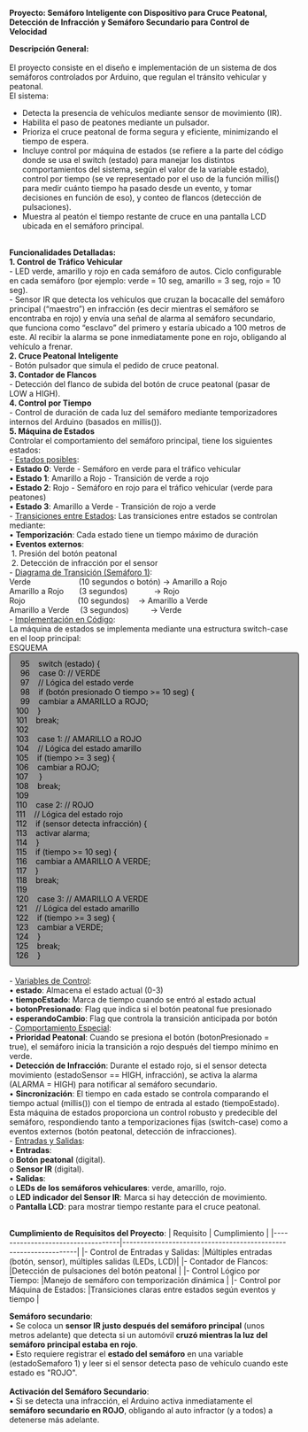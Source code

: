 <b>Proyecto: 	Semáforo Inteligente con Dispositivo para Cruce Peatonal, Detección de Infracción y Semáforo Secundario para Control de Velocidad</b>

<b>Descripción General:</b><br>
<br>
El proyecto consiste en el diseño e implementación de un sistema de dos semáforos controlados por Arduino, que regulan el tránsito vehicular y peatonal.<br>
El sistema:<br>
-	Detecta la presencia de vehículos mediante sensor de movimiento (IR).<br>
-	Habilita el paso de peatones mediante un pulsador.<br>
-	Prioriza el cruce peatonal de forma segura y eficiente, minimizando el tiempo de espera.<br>
-	Incluye control por máquina de estados (se refiere a la parte del código donde se usa el switch (estado) para manejar los distintos comportamientos del sistema, según el valor de la variable estado), control por tiempo (se ve representado por el uso de la función millis() para medir cuánto tiempo ha pasado desde un evento, y tomar decisiones en función de eso), y conteo de flancos (detección de pulsaciones).<br>
-	Muestra al peatón el tiempo restante de cruce en una pantalla LCD ubicada en el semáforo principal.<br>
<br>
<b>Funcionalidades Detalladas:</b><br>
<b>1. Control de Tráfico Vehicular</b><br>
-	LED verde, amarillo y rojo en cada semáforo de autos. Ciclo configurable en cada semáforo (por ejemplo: verde = 10 seg, amarillo = 3 seg, rojo = 10 seg).<br>
-	Sensor IR que detecta los vehículos que cruzan la bocacalle del semáforo principal (“maestro”) en infracción (es decir mientras el semáforo se encontraba en rojo) y envía una señal de alarma al semáforo secundario, que funciona como “esclavo” del primero y estaría ubicado a 100 metros de este. Al recibir la alarma se pone inmediatamente pone en rojo, obligando al vehículo a frenar.<br>
<b>2. Cruce Peatonal Inteligente</b><br>
-	Botón pulsador que simula el pedido de cruce peatonal.<br>
<b>3. Contador de Flancos</b><br>
-	Detección del flanco de subida del botón de cruce peatonal (pasar de LOW a HIGH).<br>
<b>4. Control por Tiempo</b><br>
-	Control de duración de cada luz del semáforo mediante temporizadores internos del Arduino (basados en millis()).<br>
<b>5. Máquina de Estados</b><br>
Controlar el comportamiento del semáforo principal, tiene los siguientes estados:<br>
-	<u>Estados posibles</u>:<br>
•	<b>Estado 0</b>: Verde - Semáforo en verde para el tráfico vehicular<br>
•	<b>Estado 1</b>: Amarillo a Rojo - Transición de verde a rojo<br>
•	<b>Estado 2</b>: Rojo - Semáforo en rojo para el tráfico vehicular (verde para peatones)<br>
•	<b>Estado 3</b>: Amarillo a Verde - Transición de rojo a verde<br>
-	<u>Transiciones entre Estados</u>:
Las transiciones entre estados se controlan mediante:<br>
•	<b>Temporización</b>: Cada estado tiene un tiempo máximo de duración<br>
•	<b>Eventos externos</b>:<br>
&nbsp;1.	Presión del botón peatonal<br>
&nbsp;2.	Detección de infracción por el sensor<br>
-	<u>Diagrama de Transición (Semáforo 1)</u>:<br>
Verde&nbsp;&nbsp;&nbsp;&nbsp;&nbsp;&nbsp;&nbsp;&nbsp;&nbsp;&nbsp;&nbsp;&nbsp;&nbsp;&nbsp;&nbsp;&nbsp;&nbsp;&nbsp;&nbsp;&nbsp;&nbsp;&nbsp;(10 segundos o botón)&nbsp;→&nbsp;Amarillo a Rojo<br>
Amarillo a Rojo&nbsp;&nbsp;&nbsp;&nbsp;&nbsp;&nbsp;&nbsp;(3 segundos)&nbsp;&nbsp;&nbsp;&nbsp;&nbsp;&nbsp;&nbsp;&nbsp;&nbsp;&nbsp;&nbsp;&nbsp;→&nbsp;Rojo<br>
Rojo&nbsp;&nbsp;&nbsp;&nbsp;&nbsp;&nbsp;&nbsp;&nbsp;&nbsp;&nbsp;&nbsp;&nbsp;&nbsp;&nbsp;&nbsp;&nbsp;&nbsp;&nbsp;&nbsp;&nbsp;&nbsp;&nbsp;&nbsp;&nbsp;(10 segundos)&nbsp;&nbsp;&nbsp;&nbsp;→&nbsp;Amarillo a Verde<br>
Amarillo a Verde&nbsp;&nbsp;&nbsp;&nbsp;&nbsp;(3 segundos)&nbsp;&nbsp;&nbsp;&nbsp;&nbsp;&nbsp;&nbsp;&nbsp;&nbsp;&nbsp;→&nbsp;Verde<br>
-	<u>Implementación en Código</u>:<br>
La máquina de estados se implementa mediante una estructura switch-case en el loop principal:<br>
ESQUEMA<br>
<div style="width: 500px; border: 2px solid rgb(100, 100, 100); padding: 10px; border-radius: 5px; background: rgb(150, 150, 150); color: black;">
&nbsp;&nbsp;95&nbsp;&nbsp;&nbsp;&nbsp;switch (estado) {<br>
&nbsp;&nbsp;96&nbsp;&nbsp;&nbsp;&nbsp;case 0: // VERDE<br>
&nbsp;&nbsp;97&nbsp;&nbsp;&nbsp;&nbsp;// Lógica del estado verde<br>
&nbsp;&nbsp;98&nbsp;&nbsp;&nbsp;&nbsp;if (botón presionado O tiempo >= 10 seg) {<br>
&nbsp;&nbsp;99&nbsp;&nbsp;&nbsp;&nbsp;cambiar a AMARILLO a ROJO;<br>
100&nbsp;&nbsp;&nbsp;&nbsp;}<br>
101&nbsp;&nbsp;&nbsp;&nbsp;break;<br>
102<br> 
103&nbsp;&nbsp;&nbsp;&nbsp;case 1: // AMARILLO a ROJO<br>
104&nbsp;&nbsp;&nbsp;&nbsp;// Lógica del estado amarillo<br>
105&nbsp;&nbsp;&nbsp;&nbsp;if (tiempo >= 3 seg) {<br>
106&nbsp;&nbsp;&nbsp;&nbsp;cambiar a ROJO;<br>
107&nbsp;&nbsp;&nbsp;&nbsp;	}<br>
108&nbsp;&nbsp;&nbsp;&nbsp;break;<br>
109&nbsp;&nbsp;&nbsp;&nbsp;<br>
110&nbsp;&nbsp;&nbsp;&nbsp;case 2: // ROJO<br>
111&nbsp;&nbsp;&nbsp;&nbsp;// Lógica del estado rojo<br>
112&nbsp;&nbsp;&nbsp;&nbsp;if (sensor detecta infracción) {<br>
113&nbsp;&nbsp;&nbsp;&nbsp;activar alarma;<br>
114&nbsp;&nbsp;&nbsp;&nbsp;}<br>
115&nbsp;&nbsp;&nbsp;&nbsp;if (tiempo >= 10 seg) {<br>
116&nbsp;&nbsp;&nbsp;&nbsp;cambiar a AMARILLO A VERDE;<br>
117&nbsp;&nbsp;&nbsp;&nbsp;}<br>
118&nbsp;&nbsp;&nbsp;&nbsp;break;<br>
119<br>
120&nbsp;&nbsp;&nbsp;&nbsp;case 3: // AMARILLO A VERDE<br>
121&nbsp;&nbsp;&nbsp;&nbsp;// Lógica del estado amarillo<br>
122&nbsp;&nbsp;&nbsp;&nbsp;if (tiempo >= 3 seg) {<br>
123&nbsp;&nbsp;&nbsp;&nbsp;cambiar a VERDE;<br>
124&nbsp;&nbsp;&nbsp;&nbsp;}<br>
125&nbsp;&nbsp;&nbsp;&nbsp;break;<br>
126&nbsp;&nbsp;&nbsp;&nbsp;}<br>
</div>
<br>
-	<u>Variables de Control</u>:<br>
•	<b>estado</b>: Almacena el estado actual (0-3)<br>
•	<b>tiempoEstado</b>: Marca de tiempo cuando se entró al estado actual<br>
•	<b>botonPresionado</b>: Flag que indica si el botón peatonal fue presionado<br>
•	<b>esperandoCambio</b>: Flag que controla la transición anticipada por botón<br>
-	<u>Comportamiento Especial</u>:<br>
•	<b>Prioridad Peatonal</b>: Cuando se presiona el botón (botonPresionado = true), el semáforo inicia la transición a rojo después del tiempo mínimo en verde.<br>
•	<b>Detección de Infracción</b>: Durante el estado rojo, si el sensor detecta movimiento (estadoSensor == HIGH, infracción), se activa la alarma (ALARMA = HIGH) para notificar al semáforo secundario.<br>
•	<b>Sincronización</b>: El tiempo en cada estado se controla comparando el tiempo actual (millis()) con el tiempo de entrada al estado (tiempoEstado).<br>
Esta máquina de estados proporciona un control robusto y predecible del semáforo, respondiendo tanto a temporizaciones fijas (switch-case) como a eventos externos (botón peatonal, detección de infracciones).<br>
-	<u>Entradas y Salidas</u>:<br>
•	<b>Entradas</b>:<br>
o	<b>Botón peatonal</b> (digital).<br>
o	<b>Sensor IR</b> (digital).<br>
•	<b>Salidas</b>:<br>
o	<b>LEDs de los semáforos vehiculares</b>: verde, amarillo, rojo.<br>
o	<b>LED indicador del Sensor IR</b>: Marca si hay detección de movimiento.<br>
o	<b>Pantalla LCD</b>: para mostrar tiempo restante para el cruce peatonal.<br>
<br>

<b>Cumplimiento de Requisitos del Proyecto</b>:
|          Requisito				|			Cumplimiento                                          |
|-----------------------------------|-----------------------------------------------------------------|
|-	Control de Entradas y Salidas:	|Múltiples entradas (botón, sensor), múltiples salidas (LEDs, LCD)|
|-	Contador de Flancos:			|Detección de pulsaciones del botón peatonal                      |
|-	Control Lógico por Tiempo:		|Manejo de semáforo con temporización dinámica                    |
|-	Control por Máquina de Estados:	|Transiciones claras entre estados según eventos y tiempo         |

<b>Semáforo secundario</b>:<br>
•	Se coloca un <b>sensor IR justo después del semáforo principal</b> (unos metros adelante) que detecta si un automóvil <b>cruzó mientras la luz del semáforo principal estaba en rojo</b>.<br>
•	Esto requiere registrar el <b>estado del semáforo</b> en una variable (estadoSemaforo 1) y leer si el sensor detecta paso de vehículo cuando este estado es "ROJO".<br>
<br>
<b>Activación del Semáforo Secundario</b>:<br>
•	Si se detecta una infracción, el Arduino activa inmediatamente el <b>semáforo secundario en ROJO</b>, obligando al auto infractor (y a todos) a detenerse más adelante.<br>
